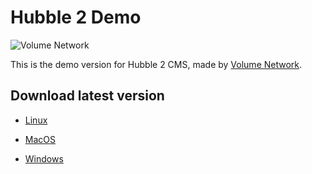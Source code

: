 # Hubble 2 Demo
![Volume Network](https://www.volumenetwork.com/images/logo/white_256_w.png)

This is the demo version for Hubble 2 CMS, made by [Volume Network](https://www.volumenetwork.com/).

## Download latest version

- [Linux](https://github.com/volumenetwork/hubble2-client-demo-public/releases/latest/download/hubble2-client-0.5.5.x86_64.rpm)

- [MacOS](https://github.com/volumenetwork/hubble2-client-demo-public/releases/latest/download/hubble2-client-0.5.5.dmg)

- [Windows](https://github.com/volumenetwork/hubble2-client-demo-public/releases/latest/download/hubble2-client-setup-0.5.5.exe)

